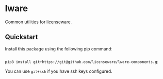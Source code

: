 # lware

Common utilities for licenseware.


## Quickstart

Install this package using the following pip command:
```bash

pip3 install git+https://git@github.com/licenseware/lware-components.git

```

You can use `git+ssh` if you have ssh keys configured.